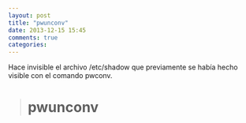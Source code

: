 ```yaml
---
layout: post
title: "pwunconv"
date: 2013-12-15 15:45
comments: true
categories: 
---
```

Hace invisible el archivo /etc/shadow que previamente se había hecho visible con el comando pwconv.

># pwunconv

